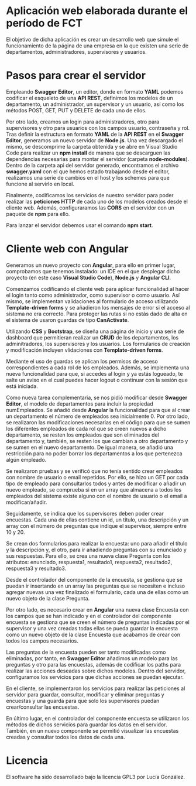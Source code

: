 # Aplicación web elaborada durante el período de FCT
El objetivo de dicha aplicación es crear un desarrollo web que simule el funcionamiento de la página de una empresa en la que existen una serie de departamentos, administradores, supervisores y usuarios.
# Pasos para crear el servidor
Empleando **Swagger Editor**, un editor, donde en formato **YAML** podemos codificar el esqueleto de una **API REST**, definimos los modelos de un departamento, un administrador, un supervisor y un usuario, así como los métodos POST, GET, PUT y DELETE de cada uno de ellos. 

Por otro lado, creamos un login para administradores, otro para supervisores y otro para usuarios con los campos usuario, contraseña y rol.
Tras definir la estructura en formato **YAML** de la **API REST** en el **Swagger Editor**, generamos un nuevo servidor de **Node.js**. Una vez descargado el mismo, se 
descomprime la carpeta obtenida y se abre en Visual Studio Code para realizar un **npm install** de manera que se descarguen las dependencias necesarias para montar el servidor (carpeta **node-modules**). Dentro de la carpeta api del servidor generado, encontramos el archivo **swagger.yaml** con el que hemos estado trabajando desde el editor, realizamos una serie de cambios en el host y los schemes para que funcione al servirlo en local.

Finalmente, codificamos los servicios de nuestro servidor para poder realizar las **peticiones HTTP** de cada uno de los modelos creados desde el cliente web. Además, configuraramos las **CORS** en el servidor con un paquete de **npm** para ello.

Para lanzar el servidor debemos usar el comando **npm start**.
# Cliente web con Angular
Generamos un nuevo proyecto con **Angular**, para ello en primer lugar, comprobamos que tenemos instalado: un IDE en el que desplegar dicho proyecto (en este caso **Visual Studio Code**), **Node.js** y **Angular CLI**.

Comenzamos codificando el cliente web para aplicar funcionalidad al hacer el login tanto como administrador, como supervisor o como usuario. Así mismo, se implementan validaciones al formulario de acceso utilizando **Template-driven forms** y se añadieron  los mensajes de error si el acceso al sistema no era correcto. Para proteger las rutas si no estás dado de alta en el sistema de usaron guardas de tipo **CanActivate**.

Utilizando **CSS** y **Bootstrap**, se diseña una página de inicio y una serie de dashboard que permitieran realizar un **CRUD** de los departamentos, los adminitradores, los supervisores y los usuarios. Los formularios de creación y modificación incluyen vlidaciones con **Template-driven forms**.

Mediante el uso de guardas se aplican los permisos de acceso correspondientes a cada rol de los empleados. Además, se implementa una nueva funcionalidad para que, si accedes al login y ya estás logueado, te salte un aviso en el cual puedes hacer logout o continuar con la sesión que está iniciada.

Como nueva tarea complementaria, se nos pidió modificar desde **Swagger Editor**, el modelo de departamentos para incluir la propiedad numEmpleados. Se añadió desde 
**Angular** la funcionalidad para que al crear un departamento el número de empleados sea inicialmente 0. Por otro lado, se realizaron las modificaciones necesarias en el código para que se sumen los diferentes empleados de cada rol que se creen nuevos a dicho departamento, se resten los empleados que son eliminados del departamento y, también, se resten los que cambian a otro departamento y se sumen en el nuevo departamento. De igual manera, se añadió una restricción para no poder borrar los departamentos a los que pertenezca algún empleado.

Se realizaron pruebas y se verificó que no tenía sentido crear empleados con nombre de usuario o email repetidos. Por ello, se hizo un GET por cada tipo de empleado para consultarlos todos y antes de modificar o añadir un nuevo empleado, se comprueba si en un array que almacena a todos los empleados del sistema existe alguno con el nombre de usuario o el email a modificar/añadir.

Seguidamente, se indica que los supervisores deben poder crear encuestas. Cada una de ellas contiene un id, un título, una descripción y un array con el número de preguntas que indique el supervisor, siempre entre 10 y 20.

Se crean dos formularios para realizar la encuesta: uno para añadir el título y la descripción y, el otro, para ir añadiendo preguntas con su enunciado y sus 
respuestas. Para ello, se crea una nueva clase Pregunta con los atributos: enunciado, respuesta1, resultado1, respuesta2, resultado2, respuesta3 y resultado3. 

Desde el controlador del componente de la encuesta, se gestiona que se puedan ir insertando en un array las preguntas que se necesiten e incluso agregar nuevas una vez finalizado el formulario, cada una de ellas como un nuevo objeto de la clase Pregunta.

Por otro lado, es necesario crear en **Angular** una nueva clase Encuesta con los campos que se han indicado y en el controlador del componente encuesta se gestiona que se creen el número de preguntas indicadas por el supervisor y una vez creadas todas ellas se pueda guardar la encuesta como un nuevo objeto de la clase Encuesta que acabamos de crear con todos los campos necesarios.

Las preguntas de la encuesta pueden ser tanto modificadas como eliminadas, por tanto, en **Swagger Editor** añadimos un modelo para las preguntas y otro para las encuestas, además de codificar los paths para realizar las acciones deseadas sobre dichos modelos. Dentro del servidor, configuramos los servicios para que dichas acciones se puedan ejecutar.

En el cliente, se implementaron los servicios para realizar las peticiones al servidor para guardar, consultar, modificar y eliminar preguntas y 
encuestas y una guarda para que solo los supervisores puedan crear/consultar las encuestas. 

En último lugar, en el controlador del componente encuesta se utilizaron los métodos de dichos servicios para guardar 
los datos en el servidor. También, en un nuevo componente se permitió visualizar las encuestas creadas y consultar todos los datos de cada una.
# Licencia
El software ha sido desarrollado bajo la licencia GPL3 por Lucía González.
